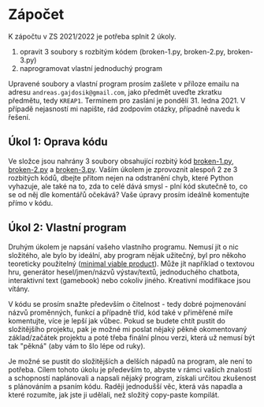 # Zápočet
K zápočtu v ZS 2021/2022 je potřeba splnit 2 úkoly.

1. opravit 3 soubory s rozbitým kódem (broken-1.py, broken-2.py, broken-3.py)
2. naprogramovat vlastní jednoduchý program

Upravené soubory a vlastní program prosím zašlete v příloze emailu na adresu `andreas.gajdosik@gmail.com`, jako předmět uveďte zkratku předmětu, tedy `KREAP1`.
Termínem pro zaslání je pondělí 31. ledna 2021.
V případě nejasností mi napište, rád zodpovím otázky, případně navedu k řešení.

## Úkol 1: Oprava kódu
Ve složce jsou nahrány 3 soubory obsahující rozbitý kód [broken-1.py](broken-1.py), [broken-2.py](broken-2.py) a [broken-3.py](broken-3.py).
Vaším úkolem je zprovoznit alespoň 2 ze 3 rozbitých kódů, dbejte přitom nejen na odstranění chyb, které Python vyhazuje, ale také na to, zda to celé dává smysl - plní kód skutečně to, co se od něj dle komentářů očekává?
Vaše úpravy prosím ideálně komentujte přímo v kódu.

## Úkol 2: Vlastní program
Druhým úkolem je napsání vašeho vlastního programu.
Nemusí jít o nic složitého, ale bylo by ideální, aby program nějak užitečný, byl pro někoho teoreticky použitelný ([minimal viable product](https://en.wikipedia.org/wiki/Minimum_viable_product)).
Může jít například o textovou hru, generátor hesel/jmen/názvů výstav/textů, jednoduchého chatbota, interaktivní text (gamebook) nebo cokoliv jiného.
Kreativní modifikace jsou vítány.

V kódu se prosím snažte především o čitelnost - tedy dobré pojmenování názvů proměnných, funkcí a případně tříd, kód také v přiměřené míře komentujte, více je lepší jak vůbec. Pokud se budete chtít pustit do složitějšího projektu, pak je možné mi poslat nějaký pěkně okomentovaný základ/začátek projektu a poté třeba finální plnou verzi, která už nemusí být tak "pěkná" (aby vám to šlo lépe od ruky).

Je možné se pustit do složitějších a delších nápadů na program, ale není to potřeba.
Cílem tohoto úkolu je především to, abyste v rámci vašich znalostí a schopností naplánovali a napsali nějaký program, získali určitou zkušenost s plánováním a psaním kódu.
Raději jednodušší věc, která vás napadla a které rozumíte, jak jste ji udělali, než složitý copy-paste kompilát. 
